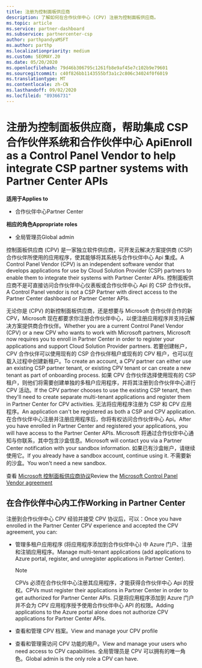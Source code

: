 ```yaml
---
title: 注册为控制面板供应商
description: 了解如何在合作伙伴中心 (CPV) 注册为控制面板供应商。
ms.topic: article
ms.service: partner-dashboard
ms.subservice: partnercenter-csp
author: parthpandyaMSFT
ms.author: parthp
ms.localizationpriority: medium
ms.custom: SEOMAY.20
ms.date: 05/20/2020
ms.openlocfilehash: 79d46b306795c1261fb8e9af45e7c102b9e79601
ms.sourcegitcommit: c40f826bb1143555bf3a1c2c806c34024f0f6019
ms.translationtype: MT
ms.contentlocale: zh-CN
ms.lasthandoff: 09/02/2020
ms.locfileid: "89366731"
---
```

# <a name="enroll-as-a-control-panel-vendor-to-help-integrate-csp-partner-systems-with-partner-center-apis"></a><span data-ttu-id="17385-103">注册为控制面板供应商，帮助集成 CSP 合作伙伴系统和合作伙伴中心 Api</span><span class="sxs-lookup"><span data-stu-id="17385-103">Enroll as a Control Panel Vendor to help integrate CSP partner systems with Partner Center APIs</span></span>

<span data-ttu-id="17385-104">**适用于**</span><span class="sxs-lookup"><span data-stu-id="17385-104">**Applies to**</span></span>

- <span data-ttu-id="17385-105">合作伙伴中心</span><span class="sxs-lookup"><span data-stu-id="17385-105">Partner Center</span></span>

<span data-ttu-id="17385-106">**相应的角色**</span><span class="sxs-lookup"><span data-stu-id="17385-106">**Appropriate roles**</span></span>

- <span data-ttu-id="17385-107">全局管理员</span><span class="sxs-lookup"><span data-stu-id="17385-107">Global admin</span></span>

<span data-ttu-id="17385-108">控制面板供应商 (CPV) 是一家独立软件供应商，可开发云解决方案提供商 (CSP) 合作伙伴所使用的应用程序，使其能够将其系统与合作伙伴中心 Api 集成。</span><span class="sxs-lookup"><span data-stu-id="17385-108">A Control Panel Vendor (CPV) is an independent software vendor that develops applications for use by Cloud Solution Provider (CSP) partners to enable them to integrate their systems with Partner Center APIs.</span></span> <span data-ttu-id="17385-109">控制面板供应商不是可直接访问合作伙伴中心仪表板或合作伙伴中心 Api 的 CSP 合作伙伴。</span><span class="sxs-lookup"><span data-stu-id="17385-109">A Control Panel vendor is not a CSP Partner with direct access to the Partner Center dashboard or Partner Center APIs.</span></span>

<span data-ttu-id="17385-110">无论你是 (CPV) 的新控制面板供应商，还是想要与 Microsoft 合作伙伴合作的新 CPV，Microsoft 现在都要求你注册合作伙伴中心，以便注册应用程序并支持云解决方案提供商合作伙伴。</span><span class="sxs-lookup"><span data-stu-id="17385-110">Whether you are a current Control Panel Vendor (CPV) or a new CPV who wants to work with Microsoft partners, Microsoft now requires you to enroll in Partner Center in order to register your applications and support Cloud Solution Provider partners.</span></span> <span data-ttu-id="17385-111">若要创建帐户，CPV 合作伙伴可以使用现有的 CSP 合作伙伴租户或现有的 CPV 租户，也可以在载入过程中创建新租户。</span><span class="sxs-lookup"><span data-stu-id="17385-111">To create an account, a CPV partner can either use an existing CSP partner tenant, or existing CPV tenant or can create a new tenant as part of onboarding process.</span></span> <span data-ttu-id="17385-112">如果 CPV 合作伙伴选择使用现有的 CSP 租户，则他们将需要创建单独的多租户应用程序，并将其注册到合作伙伴中心进行 CPV 活动。</span><span class="sxs-lookup"><span data-stu-id="17385-112">If the CPV partner chooses to use the existing CSP tenant, then they'll need to create separate multi-tenant applications and register them in Partner Center for CPV activities.</span></span> <span data-ttu-id="17385-113">无法将应用程序注册为 CSP 和 CPV 应用程序。</span><span class="sxs-lookup"><span data-stu-id="17385-113">An application can't be registered as both a CSP and CPV application.</span></span> <span data-ttu-id="17385-114">在合作伙伴中心注册并注册应用程序后，你将有权访问合作伙伴中心 Api。</span><span class="sxs-lookup"><span data-stu-id="17385-114">After you have enrolled in Partner Center and registered your applications, you will have access to the Partner Center APIs.</span></span>  <span data-ttu-id="17385-115">Microsoft 将通过合作伙伴中心通知与你联系，其中包含沙盒信息。</span><span class="sxs-lookup"><span data-stu-id="17385-115">Microsoft will contact you via a Partner Center notification with your sandbox information.</span></span> <span data-ttu-id="17385-116">如果已有沙盒帐户，请继续使用它。</span><span class="sxs-lookup"><span data-stu-id="17385-116">If you already have a sandbox account, continue using it.</span></span> <span data-ttu-id="17385-117">不需要新的沙盒。</span><span class="sxs-lookup"><span data-stu-id="17385-117">You won't need a new sandbox.</span></span>

<span data-ttu-id="17385-118">查看 [Microsoft 控制面板供应商协议](https://go.microsoft.com/fwlink/?linkid=2055198)</span><span class="sxs-lookup"><span data-stu-id="17385-118">Review the [Microsoft Control Panel Vendor agreement](https://go.microsoft.com/fwlink/?linkid=2055198)</span></span>


## <a name="working-in-partner-center"></a><span data-ttu-id="17385-119">在合作伙伴中心内工作</span><span class="sxs-lookup"><span data-stu-id="17385-119">Working in Partner Center</span></span>
<span data-ttu-id="17385-120">注册到合作伙伴中心 CPV 经验并接受 CPV 协议后，可以：</span><span class="sxs-lookup"><span data-stu-id="17385-120">Once you have enrolled in the Partner Center CPV experience and accepted the CPV agreement, you can:</span></span>

- <span data-ttu-id="17385-121">管理多租户应用程序 (将应用程序添加到合作伙伴中心) 中 Azure 门户、注册和注销应用程序。</span><span class="sxs-lookup"><span data-stu-id="17385-121">Manage multi-tenant applications (add applications to Azure portal, register, and unregister applications in Partner Center).</span></span>

    >[!Note] 
    ><span data-ttu-id="17385-122">CPVs 必须在合作伙伴中心注册其应用程序，才能获得合作伙伴中心 Api 的授权。</span><span class="sxs-lookup"><span data-stu-id="17385-122">CPVs must register their applications in Partner Center in order to get authorized for Partner Center APIs.</span></span> <span data-ttu-id="17385-123">只是将应用程序添加到 Azure 门户并不会为 CPV 应用程序授予使用合作伙伴中心 API 的权限。</span><span class="sxs-lookup"><span data-stu-id="17385-123">Adding applications to the Azure portal alone does not authorize CPV applications for Partner Center APIs.</span></span> 

- <span data-ttu-id="17385-124">查看和管理 CPV 档案。</span><span class="sxs-lookup"><span data-stu-id="17385-124">View and manage your CPV profile</span></span> 

- <span data-ttu-id="17385-125">查看和管理需访问 CPV 功能的用户。</span><span class="sxs-lookup"><span data-stu-id="17385-125">View and manage your users who need access to CPV capabilities.</span></span> <span data-ttu-id="17385-126">全局管理员是 CPV 可以拥有的唯一角色。</span><span class="sxs-lookup"><span data-stu-id="17385-126">Global admin is the only role a CPV can have.</span></span>



